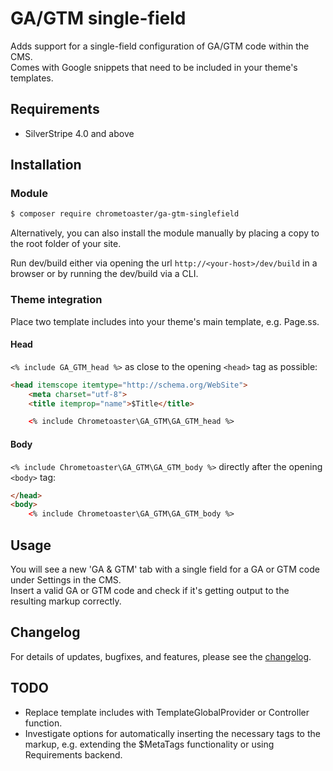 # GA/GTM single-field

Adds support for a single-field configuration of GA/GTM code within the CMS.  
Comes with Google snippets that need to be included in your theme's templates.

## Requirements

* SilverStripe 4.0 and above

## Installation

### Module

```sh
$ composer require chrometoaster/ga-gtm-singlefield
```

Alternatively, you can also install the module manually by placing a copy to the root folder of your site.

Run dev/build either via opening the url `http://<your-host>/dev/build` in a browser or
by running the dev/build via a CLI.

### Theme integration

Place two template includes into your theme's main template, e.g. Page.ss.

#### Head

`<% include GA_GTM_head %>` as close to the opening `<head>` tag as possible:

```html
<head itemscope itemtype="http://schema.org/WebSite">
    <meta charset="utf-8">
    <title itemprop="name">$Title</title>

    <% include Chrometoaster\GA_GTM\GA_GTM_head %>
```

#### Body

`<% include Chrometoaster\GA_GTM\GA_GTM_body %>` directly after the opening `<body>` tag:

```html
</head>
<body>
    <% include Chrometoaster\GA_GTM\GA_GTM_body %>
```


## Usage

You will see a new 'GA & GTM' tab with a single field for a GA or GTM code under Settings in the CMS.  
Insert a valid GA or GTM code and check if it's getting output to the resulting markup correctly.

## Changelog

For details of updates, bugfixes, and features, please see the [changelog](CHANGELOG.md).

## TODO

* Replace template includes with TemplateGlobalProvider or Controller function.
* Investigate options for automatically inserting the necessary tags to the markup, e.g. extending the $MetaTags functionality or using Requirements backend.
